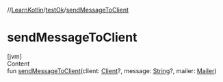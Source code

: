//[LearnKotlin](../index.md)/[testOk](index.md)/[sendMessageToClient](send-message-to-client.md)



# sendMessageToClient  
[jvm]  
Content  
fun [sendMessageToClient](send-message-to-client.md)(client: [Client](-client/index.md)?, message: [String](https://kotlinlang.org/api/latest/jvm/stdlib/kotlin/-string/index.html)?, mailer: [Mailer](-mailer/index.md))  



